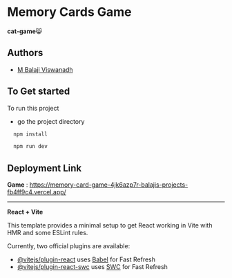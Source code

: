 
# Memory Cards Game
**cat-game**😸




## Authors

- [M Balaji Viswanadh](https://www.instagram.com/mb_viswanadh/)


## To Get started

To run this project

* go the project directory

```bash
  npm install
```
```bash
  npm run dev
```


## Deployment Link
**Game** : https://memory-card-game-4jk6azp7r-balajis-projects-fb4ff9c4.vercel.app/

---
 **React + Vite**

This template provides a minimal setup to get React working in Vite with HMR and some ESLint rules.

Currently, two official plugins are available:

- [@vitejs/plugin-react](https://github.com/vitejs/vite-plugin-react/blob/main/packages/plugin-react/README.md) uses [Babel](https://babeljs.io/) for Fast Refresh
- [@vitejs/plugin-react-swc](https://github.com/vitejs/vite-plugin-react-swc) uses [SWC](https://swc.rs/) for Fast Refresh
